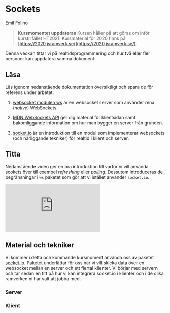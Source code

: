 # Sockets

<p class="author">Emil Folino</p>

> **Kursmomentet uppdateras** Kursen håller på att göras om inför kurstillfället HT2021. Kursmaterial för 2020 finns på [https://2020.jsramverk.se/](https://2020.jsramverk.se/).


Denna veckan tittar vi på realtidsprogrammering och hur två eller fler personer kan uppdatera samma dokument.



## Läsa

Läs igenom nedanstående dokumentation översiktligt och spara de för referens under arbetet.

1. [websocket modulen ws](https://github.com/websockets/ws) är en websocket server som använder rena (_native_) WebSockets.

2. [MDN WebSockets API](https://developer.mozilla.org/en-US/docs/Web/API/WebSockets_API) ger dig material för klientsidan samt bakomliggande information om hur man bygger en server från grunden.

3. [socket.io](https://socket.io/) är en introduktion till en modul som implementerar websockets (och närliggande tekniker) för realtid i klient och server.



## Titta

Nedanstående video ger en bra introduktion till varför vi vill använda scokets över till exempel _refreshing_ eller _polling_. Dessutom introduceras de begränsningar i `ws` paketet som gör att vi istället använder `socket.io`.

<div class='embed-container'><iframe src="https://www.youtube.com/embed/1BfCnjr_Vjg" title="YouTube video player" frameborder="0" allow="accelerometer; autoplay; clipboard-write; encrypted-media; gyroscope; picture-in-picture" allowfullscreen></iframe></div>



## Material och tekniker

Vi kommer i detta och kommande kursmoment använda oss av paketet [socket.io](https://socket.io/). Paketet underlättar för oss när vi vill skicka data över en websocket mellan en server och ett flertal klienter. Vi börjar med servern och tar sedan en titt på hur vi kan integrera socket.io i klienter och i de olika ramverken ni har valt att jobba med.

### Server

### Klient
